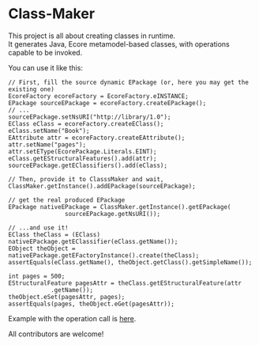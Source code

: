 Class-Maker
===========

This project is all about creating classes in runtime.  
It generates Java, Ecore metamodel-based classes, with operations capable to be invoked.


You can use it like this:  

    // First, fill the source dynamic EPackage (or, here you may get the existing one)
    EcoreFactory ecoreFactory = EcoreFactory.eINSTANCE;
    EPackage sourceEPackage = ecoreFactory.createEPackage();
    // ... 
    sourceEPackage.setNsURI("http://library/1.0");
    EClass eClass = ecoreFactory.createEClass();
    eClass.setName("Book");
    EAttribute attr = ecoreFactory.createEAttribute();
    attr.setName("pages");
    attr.setEType(EcorePackage.Literals.EINT);
    eClass.getEStructuralFeatures().add(attr);
    sourceEPackage.getEClassifiers().add(eClass);
    
    // Then, provide it to ClasssMaker and wait,
    ClassMaker.getInstance().addEPackage(sourceEPackage);

    // get the real produced EPackage
    EPackage nativeEPackage = ClassMaker.getInstance().getEPackage(
    	            sourceEPackage.getNsURI());

    // ...and use it!
    EClass theClass = (EClass) nativeEPackage.getEClassifier(eClass.getName());
    EObject theObject = nativeEPackage.getEFactoryInstance().create(theClass);
    assertEquals(eClass.getName(), theObject.getClass().getSimpleName());

    int pages = 500;
    EStructuralFeature pagesAttr = theClass.getEStructuralFeature(attr
                .getName());
    theObject.eSet(pagesAttr, pages);
    assertEquals(pages, theObject.eGet(pagesAttr));  
  
Example with the operation call is [here](/kirillzotkin/Class-Maker/blob/master/org.k.classmaker.test/src/org/k/classmaker/test/Tests.java).


All contributors are welcome!
